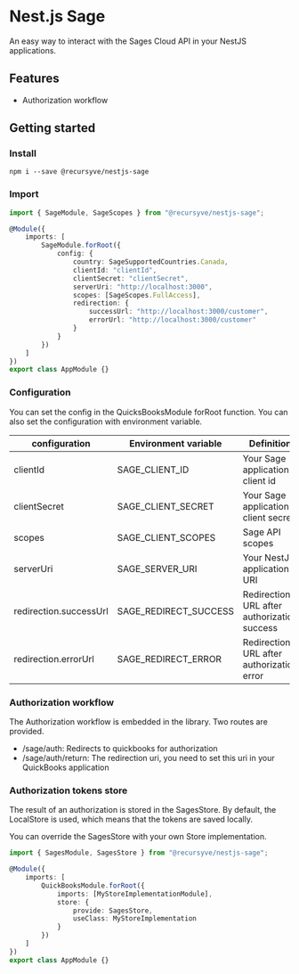 # Nest.js Sage

An easy way to interact with the Sages Cloud API in your NestJS applications.

## Features
- Authorization workflow

## Getting started

### Install

```
npm i --save @recursyve/nestjs-sage
```

### Import

```ts
import { SageModule, SageScopes } from "@recursyve/nestjs-sage";

@Module({
    imports: [
        SageModule.forRoot({
            config: {
                country: SageSupportedCountries.Canada,
                clientId: "clientId",
                clientSecret: "clientSecret",
                serverUri: "http://localhost:3000",
                scopes: [SageScopes.FullAccess],
                redirection: {
                    successUrl: "http://localhost:3000/customer",
                    errorUrl: "http://localhost:3000/customer"
                }
            }
        })
    ]
})
export class AppModule {}
```

### Configuration

You can set the config in the QuicksBooksModule forRoot function. You can also set the configuration with environment variable.

| **configuration**      | **Environment variable**    | **Definition**                              |
|------------------------|-----------------------------|---------------------------------------------|
| clientId               | SAGE_CLIENT_ID              | Your Sage application client id             |
| clientSecret           | SAGE_CLIENT_SECRET          | Your Sage application client secret         |
| scopes                 | SAGE_CLIENT_SCOPES          | Sage API scopes                             |
| serverUri              | SAGE_SERVER_URI             | Your NestJS application URI                 |
| redirection.successUrl | SAGE_REDIRECT_SUCCESS       | Redirection URL after authorization success |
| redirection.errorUrl   | SAGE_REDIRECT_ERROR         | Redirection URL after authorization error   |

### Authorization workflow

The Authorization workflow is embedded in the library. Two routes are provided.

- /sage/auth: Redirects to quickbooks for authorization
- /sage/auth/return: The redirection uri, you need to set this uri in your QuickBooks application

### Authorization tokens store

The result of an authorization is stored in the SagesStore. By default, the LocalStore is used, which means that the tokens are saved locally.

You can override the SagesStore with your own Store implementation.
```ts
import { SagesModule, SagesStore } from "@recursyve/nestjs-sage";

@Module({
    imports: [
        QuickBooksModule.forRoot({
            imports: [MyStoreImplementationModule],
            store: {
                provide: SagesStore,
                useClass: MyStoreImplementation
            }
        })
    ]
})
export class AppModule {}
```
